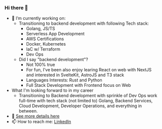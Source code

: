 ### Hi there 👋

- 🔭 I’m currently working on:
  - Transitioning to backend development with following Tech stack:
    - Golang, JS/TS
    - Serverless App Development 
    - AWS Certifications
    - Docker, Kubernetes 
    - IaC w/ Terraform
    - Dev Ops
  - Did I say "backend development"?
    - Not 100% true
    - For fun, I've been also enjoy learing React on web with NextJS and interested in SvelteKit, AstroJS and T3 stack
    - Languages Interests: Rust and Python
    - Full Stack Development with Frontend focus on Web
- What I'm looking forward to in my career
  - Transitioning to Backend development with sprinkle of Dev Ops work full-time with tech stack (not limited to) Golang, Backend Services, Cloud Development, Developer Operations, and everything in between.
- 💼 [See more details here](https://github.com/bhavik3210/bhavik3210/blob/main/RESUME.md)
- 📫 How to reach me: [LinkedIn](https://www.linkedin.com/in/bhavik3210)
